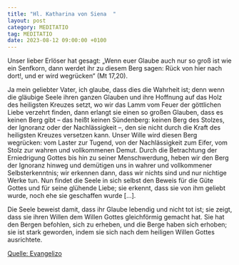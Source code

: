 ```yaml
---
title: "Hl. Katharina von Siena  "
layout: post
category: MEDITATIO
tag: MEDITATIO
date: 2023-08-12 09:00:00 +0100
---
```

Unser lieber Erlöser hat gesagt: „Wenn euer Glaube auch nur so groß ist wie ein Senfkorn, dann werdet ihr zu diesem Berg sagen: Rück von hier nach dort!, und er wird wegrücken“ (Mt 17,20).

Ja mein geliebter Vater, ich glaube, dass dies die Wahrheit ist; denn wenn die gläubige Seele ihren ganzen Glauben und ihre Hoffnung auf das Holz des heiligsten Kreuzes setzt, wo wir das Lamm vom Feuer der göttlichen Liebe verzehrt finden, dann erlangt sie einen so großen Glauben, dass es keinen Berg gibt – das heißt keinen Sündenberg: keinen Berg des Stolzes, der Ignoranz oder der Nachlässigkeit –, den sie nicht durch die Kraft des heiligsten Kreuzes versetzen kann.<!--more--> Unser Wille wird diesen Berg wegrücken: vom Laster zur Tugend, von der Nachlässigkeit zum Eifer, vom Stolz zur wahren und vollkommenen Demut. Durch die Betrachtung der Erniedrigung Gottes bis hin zu seiner Menschwerdung, heben wir den Berg der Ignoranz hinweg und demütigen uns in wahrer und vollkommener Selbsterkenntnis; wir erkennen dann, dass wir nichts sind und nur nichtige Werke tun. Nun findet die Seele in sich selbst den Beweis für die Güte Gottes und für seine glühende Liebe; sie erkennt, dass sie von ihm geliebt wurde, noch ehe sie geschaffen wurde […].

Die Seele beweist damit, dass ihr Glaube lebendig und nicht tot ist; sie zeigt, dass sie ihren Willen dem Willen Gottes gleichförmig gemacht hat. Sie hat den Bergen befohlen, sich zu erheben, und die Berge haben sich erhoben; sie ist stark geworden, indem sie sich nach dem heiligen Willen Gottes ausrichtete.


[Quelle: Evangelizo](https://evangeliumtagfuertag.org/DE/gospel)